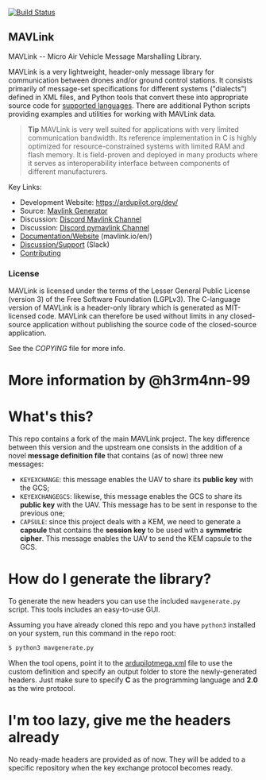 [![Build Status](https://github.com/ArduPilot/mavlink/workflows/Test%20and%20deploy/badge.svg)](https://github.com/ArduPilot/mavlink/actions?query=branch%3Amaster)

## MAVLink ##

MAVLink -- Micro Air Vehicle Message Marshalling Library.

MAVLink is a very lightweight, header-only message library for communication between drones and/or ground control stations. It consists primarily of message-set specifications for different systems ("dialects") defined in XML files, and Python tools that convert these into appropriate source code for [supported languages](https://mavlink.io/en/#supported_languages). There are additional Python scripts providing examples and utilities for working with MAVLink data.

> **Tip** MAVLink is very well suited for applications with very limited communication bandwidth. Its reference implementation in C is highly optimized for resource-constrained systems with limited RAM and flash memory. It is field-proven and deployed in many products where it serves as interoperability interface between components of different manufacturers.

Key Links:
* Development Website: https://ardupilot.org/dev/
* Source: [Mavlink Generator](https://github.com/ArduPilot/pymavlink)
* Discussion: [Discord Mavlink Channel](https://discord.com/channels/674039678562861068/728017546313466047)
* Discussion: [Discord pymavlink Channel](https://discord.com/channels/674039678562861068/930641827592306718)
* [Documentation/Website](https://mavlink.io/en/) (mavlink.io/en/)
* [Discussion/Support](https://mavlink.io/en/#support) (Slack)
* [Contributing](https://mavlink.io/en/contributing/contributing.html)

### License ###

MAVLink is licensed under the terms of the Lesser General Public License (version 3) of the Free Software Foundation (LGPLv3). The C-language version of MAVLink is a header-only library which is generated as MIT-licensed code. MAVLink can therefore be used without limits in any closed-source application without publishing the source code of the closed-source application.

See the *COPYING* file for more info.

# More information by @h3rm4nn-99

# What's this?
This repo contains a fork of the main MAVLink project. The key difference between this version and the upstream one consists in the addition of a novel **message definition file** that contains (as of now) three new messages:
- `KEYEXCHANGE`: this message enables the UAV to share its **public key** with the GCS;
- `KEYEXCHANGEGCS`: likewise, this message enables the GCS to share its **public key** with the UAV. This message has to be sent in response to the previous one;
- `CAPSULE`: since this project deals with a KEM, we need to generate a **capsule** that contains the **session key** to be used with a **symmetric cipher**. This message enables the UAV to send the KEM capsule to the GCS.

# How do I generate the library?

To generate the new headers you can use the included `mavgenerate.py` script. This tools includes an easy-to-use GUI. 

Assuming you have already cloned this repo and you have `python3` installed on your system, run this command in the repo root:

```bash
$ python3 mavgenerate.py
```

When the tool opens, point it to the [ardupilotmega.xml](message_definitions/v1.0/ardupilotmega.xml) file to use the custom definition and specify an output folder to store the newly-generated headers. Just make sure to specify **C** as the programming language and **2.0** as the wire protocol.

# I'm too lazy, give me the headers already
No ready-made headers are provided as of now. They will be added to a specific repository when the key exchange protocol becomes ready.
